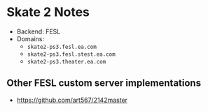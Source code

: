 # Skate 2 Notes

* Backend: FESL
* Domains:
  * `skate2-ps3.fesl.ea.com`
  * `skate2-ps3.fesl.stest.ea.com`
  * `skate2-ps3.theater.ea.com`

## Other FESL custom server implementations

* https://github.com/art567/2142master